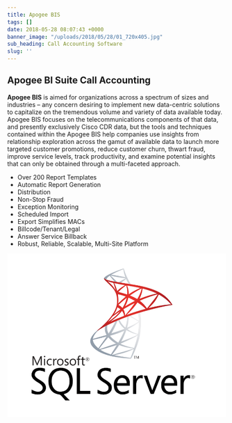 ```yaml
---
title: Apogee BIS
tags: []
date: 2018-05-28 08:07:43 +0000
banner_image: "/uploads/2018/05/28/01_720x405.jpg"
sub_heading: Call Accounting Software
slug: ''
---
```

## Apogee BI Suite Call Accounting

**Apogee BIS** is aimed for organizations across a spectrum of sizes and industries – any concern desiring to implement new data-centric solutions to capitalize on the tremendous volume and variety of data available today.  Apogee BIS focuses on the telecommunications components of that data, and presently exclusively Cisco CDR data, but the tools and techniques contained within the Apogee BIS help companies use insights from relationship exploration across the gamut of available data to launch more targeted customer promotions, reduce customer churn, thwart fraud, improve service levels, track productivity, and examine potential insights that can only be obtained through a multi-faceted approach.

* Over 200 Report Templates
* Automatic Report Generation
* Distribution
* Non-Stop Fraud
* Exception Monitoring
* Scheduled Import
* Export Simplifies MACs
* Billcode/Tenant/Legal
* Answer Service Billback
* Robust, Reliable, Scalable, Multi-Site Platform

![](/uploads/2018/05/28/Microsoft-SQL-Server.png)
